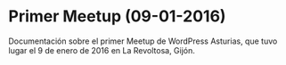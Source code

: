 # Primer Meetup  (09-01-2016)
Documentación sobre el primer Meetup de WordPress Asturias, que tuvo lugar el 9 de enero de 2016 en La Revoltosa, Gijón.
